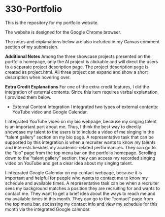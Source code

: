 # 330-Portfolio

This is the repository for my portfolio website. 

The website is designed for the Google Chrome browser.

The notes and explanations below are also included in my Canvas comment section of my submission. 

**Additional Notes**
Among the three showcase projects presented on the portfolio homepage, only the AI project is clickable and will direct the users to a separate project description page. The project description page is created as project.html.
All three project can expand and show a short description when hovering over. 

**Extra Credit Explanations**
For one of the extra credit features, I did the integration of external contents. Since this item requires verbal explanation, I provided them below. 

- External Content Integration
I integrated two types of external contents: YouTube video and Google Calendar. 

I integrated YouTube video on my bio webpage, because my singing talent is an important part about me. Thus, I think the best way to directly showcase my talent to the users is to include a video of me singing in the “talent gallery” section on my bio page. A representative task that can be supported by this integration is when a recruiter wants to know my talents and interests besides my academic-related performances. They can go to the “bio” page from the top menu bar on the portfolio homepage. Scrolling down to the “talent gallery” section, they can access my recorded singing video on YouTube and get a clear idea about my singing talent. 

I integrated Google Calendar on my contact webpage, because it is important and helpful for people who wants to contact me to know my schedule and available times. A representative task can be when a recruiter sees my background matches a position they are recruiting for and wants to contact me. They want to get a brief idea about the ways to reach me and my available times in this month. They can go to the “contact” page from the top menu bar, accessing my contact info and view my schedule for this month via the integrated Google calendar. 
